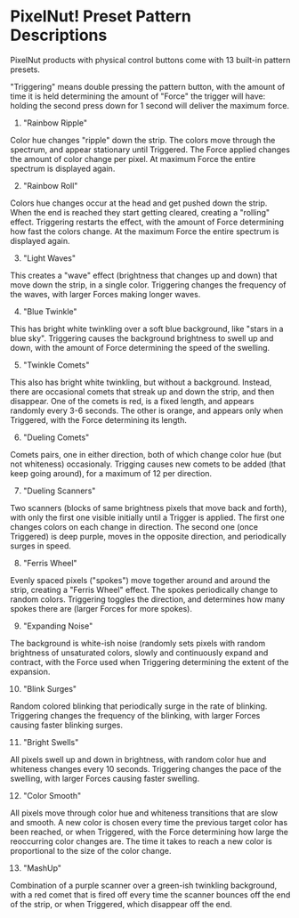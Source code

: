 PixelNut! Preset Pattern Descriptions
===============================================================

PixelNut products with physical control buttons come with 13 built-in pattern presets.

"Triggering" means double pressing the pattern button, with the amount of time it is held determining the amount of "Force" the trigger will have: holding the second press down for 1 second will deliver the maximum force.

1) "Rainbow Ripple"

Color hue changes "ripple" down the strip. The colors move through the spectrum, and appear stationary until Triggered. The Force applied changes the amount of color change per pixel. At maximum Force the entire spectrum is displayed again.

2) "Rainbow Roll"

Colors hue changes occur at the head and get pushed down the strip. When the end is reached they start getting cleared, creating a "rolling" effect. Triggering restarts the effect, with the amount of Force determining how fast the colors change. At the maximum Force the entire spectrum is displayed again.


3) "Light Waves"

This creates a "wave" effect (brightness that changes up and down) that move down the strip, in a single color. Triggering changes the frequency of the waves, with larger Forces making longer waves.


4) "Blue Twinkle"

This has bright white twinkling over a soft blue background, like "stars in a blue sky". Triggering causes the background brightness to swell up and down, with the amount of Force determining the speed of the swelling.


5) "Twinkle Comets"

This also has bright white twinkling, but without a background. Instead, there are occasional comets that streak up and down the strip, and then disappear. One of the comets is red, is a fixed length, and appears randomly every 3-6 seconds. The other is orange, and appears only when Triggered, with the Force determining its length.


6) "Dueling Comets"

Comets pairs, one in either direction, both of which change color hue (but not whiteness) occasionaly. Trigging causes new comets to be added (that keep going around), for a maximum of 12 per direction.


7) "Dueling Scanners"

Two scanners (blocks of same brightness pixels that move back and forth), with only the first one visible initially until a Trigger is applied. The first one changes colors on each change in direction. The second one (once Triggered) is deep purple, moves in the opposite direction, and periodically surges in speed.


8) "Ferris Wheel"

Evenly spaced pixels ("spokes") move together around and around the strip, creating a "Ferris Wheel" effect. The spokes periodically change to random colors. Triggering toggles the direction, and determines how many spokes there are (larger
Forces for more spokes).


9) "Expanding Noise"

The background is white-ish noise (randomly sets pixels with random brightness of unsaturated colors, slowly and continuously expand and contract, with the Force used when Triggering determining the extent of the expansion.


10) "Blink Surges"

Random colored blinking that periodically surge in the rate of blinking. Triggering changes the frequency of the blinking, with larger Forces causing faster blinking surges.


11) "Bright Swells"

 All pixels swell up and down in brightness, with random color hue and whiteness changes every 10 seconds. Triggering changes the pace of the swelling, with larger Forces causing faster swelling.


12) "Color Smooth"

All pixels move through color hue and whiteness transitions that are slow and smooth. A new color is chosen every time the previous target color has been reached, or when Triggered, with the Force determining how large the reoccurring color changes are. The time it takes to reach a new color is proportional to the size of the color change.


13) "MashUp"

Combination of a purple scanner over a green-ish twinkling background, with a red comet that is fired off every time the scanner bounces off the end of the strip, or when Triggered, which disappear off the end.
